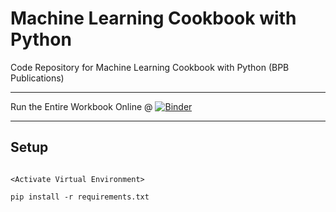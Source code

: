 # Machine Learning Cookbook with Python

Code Repository for Machine Learning Cookbook with Python (BPB Publications)

---
Run the Entire Workbook Online @ [![Binder](https://mybinder.org/badge_logo.svg)](https://mybinder.org/v2/gh/bpbpublications/Machine-Learning-Cookbook-with-Python/master)

---

## Setup

```shell

<Activate Virtual Environment>

pip install -r requirements.txt

```
